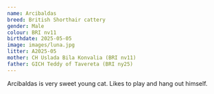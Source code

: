 ```yaml
---
name: Arcibaldas
breed: British Shorthair cattery
gender: Male
colour: BRI nv11
birthdate: 2025-05-05
image: images/luna.jpg
litter: A2025-05
mother: CH Uslada Bila Konvalia (BRI nv11)
father: GICH Teddy of Tavereta (BRI ny25)
---
```


Arcibaldas is very sweet young cat. Likes to play and hang out himself.

